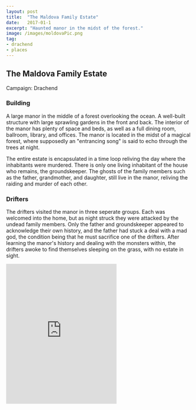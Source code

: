 ```yaml
---
layout: post
title:  "The Maldova Family Estate"
date:   2017-01-1
excerpt: "Haunted manor in the midst of the forest."
image: /images/moldovaPic.png
tag:
- drachend
- places 
---
```


## The Maldova Family Estate
Campaign: Drachend

### Building
A large manor in the middle of a forest overlooking the ocean. A well-built structure with large sprawling gardens in the front and back. The interior of the manor has plenty of space and beds, as well as a full dining room, ballroom, library, and offices. The manor is located in the midst of a magical forest, where supposedly an "entrancing song" is said to echo through the trees at night.

The entire estate is encapsulated in a time loop reliving the day where the inhabitants were murdered. There is only one living inhabitant of the house who remains, the groundskeeper. The ghosts of the family members such as the father, grandmother, and daughter, still live in the manor, reliving the raiding and murder of each other.

### Drifters
The drifters visited the manor in three seperate groups. Each was welcomed into the home, but as night struck they were attacked by the undead family members. Only the father and groundskeeper appeared to acknowledge their own history, and the father had stuck a deal with a mad god, the condition being that he must sacrifice one of the drifters. After learning the manor's history and dealing with the monsters within, the drifters awoke to find themselves sleeping on the grass, with no estate in sight. 

<iframe src="https://open.spotify.com/embed/user/isittooshortornotavailable/playlist/2HNz7vmuVps1PejfdzDP8n" width="300" height="380" frameborder="0" allowtransparency="true" allow="encrypted-media"></iframe>

